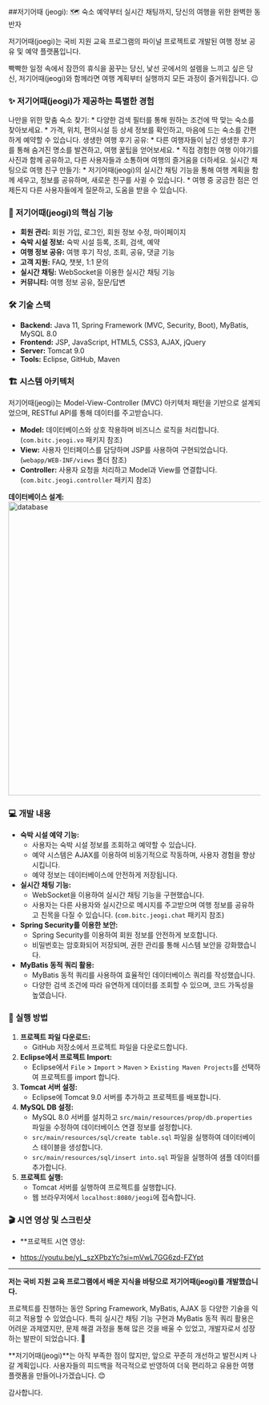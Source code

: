 ##저기어때 (jeogi): 🗺️ 숙소 예약부터 실시간 채팅까지, 당신의 여행을 위한 완벽한 동반자

저기어때(joegi)는 국비 지원 교육 프로그램의 파이널 프로젝트로 개발된 여행 정보 공유 및 예약 플랫폼입니다. 

빡빡한 일정 속에서 잠깐의 휴식을 꿈꾸는 당신, 낯선 곳에서의 설렘을 느끼고 싶은 당신, 저기어때(jeogi)와 함께라면 여행 계획부터 실행까지 모든 과정이 즐거워집니다. 😉

### ✨ 저기어때(jeogi)가 제공하는 특별한 경험

나만을 위한 맞춤 숙소 찾기:
    * 다양한 검색 필터를 통해 원하는 조건에 딱 맞는 숙소를 찾아보세요. 
    * 가격, 위치, 편의시설 등 상세 정보를 확인하고, 마음에 드는 숙소를 간편하게 예약할 수 있습니다.
생생한 여행 후기 공유:
    * 다른 여행자들이 남긴 생생한 후기를 통해 숨겨진 명소를 발견하고, 여행 꿀팁을 얻어보세요. 
    * 직접 경험한 여행 이야기를 사진과 함께 공유하고, 다른 사용자들과 소통하며 여행의 즐거움을 더하세요.
실시간 채팅으로 여행 친구 만들기: 
    * 저기어때(jeogi)의 실시간 채팅 기능을 통해 여행 계획을 함께 세우고, 정보를 공유하며, 새로운 친구를 사귈 수 있습니다. 
    * 여행 중 궁금한 점은 언제든지 다른 사용자들에게 질문하고, 도움을 받을 수 있습니다.

### 🚀 저기어때(jeogi)의 핵심 기능

* **회원 관리:** 회원 가입, 로그인, 회원 정보 수정, 마이페이지
* **숙박 시설 정보:** 숙박 시설 등록, 조회, 검색, 예약
* **여행 정보 공유:** 여행 후기 작성, 조회, 공유, 댓글 기능
* **고객 지원:** FAQ, 챗봇, 1:1 문의
* **실시간 채팅:** WebSocket을 이용한 실시간 채팅 기능
* **커뮤니티:** 여행 정보 공유, 질문/답변

### 🛠️ 기술 스택

* **Backend:** Java 11, Spring Framework (MVC, Security, Boot), MyBatis, MySQL 8.0
* **Frontend:** JSP, JavaScript, HTML5, CSS3, AJAX, jQuery
* **Server:** Tomcat 9.0
* **Tools:** Eclipse, GitHub, Maven

### 🏗️ 시스템 아키텍처

저기어때(jeogi)는 Model-View-Controller (MVC) 아키텍처 패턴을 기반으로 설계되었으며, RESTful API를 통해 데이터를 주고받습니다.

* **Model:** 데이터베이스와 상호 작용하며 비즈니스 로직을 처리합니다. (`com.bitc.jeogi.vo` 패키지 참조)
* **View:** 사용자 인터페이스를 담당하며 JSP를 사용하여 구현되었습니다. (`webapp/WEB-INF/views` 폴더 참조)
* **Controller:** 사용자 요청을 처리하고 Model과 View를 연결합니다. (`com.bitc.jeogi.controller` 패키지 참조)

**데이터베이스 설계:**
<img width="587" alt="database" src="https://github.com/user-attachments/assets/fc2a0794-dfde-4311-b55c-b77af76655a0">


### 💻 개발 내용

* **숙박 시설 예약 기능:** 
    * 사용자는 숙박 시설 정보를 조회하고 예약할 수 있습니다.
    * 예약 시스템은 AJAX를 이용하여 비동기적으로 작동하며, 사용자 경험을 향상시킵니다.
    * 예약 정보는 데이터베이스에 안전하게 저장됩니다.
* **실시간 채팅 기능:**
    * WebSocket을 이용하여 실시간 채팅 기능을 구현했습니다.
    * 사용자는 다른 사용자와 실시간으로 메시지를 주고받으며 여행 정보를 공유하고 친목을 다질 수 있습니다. (`com.bitc.jeogi.chat` 패키지 참조)
* **Spring Security를 이용한 보안:**
    * Spring Security를 이용하여 회원 정보를 안전하게 보호합니다.
    * 비밀번호는 암호화되어 저장되며, 권한 관리를 통해 시스템 보안을 강화했습니다.
* **MyBatis 동적 쿼리 활용:**
    * MyBatis 동적 쿼리를 사용하여 효율적인 데이터베이스 쿼리를 작성했습니다.
    * 다양한 검색 조건에 따라 유연하게 데이터를 조회할 수 있으며, 코드 가독성을 높였습니다.

### 🏃 실행 방법

1. **프로젝트 파일 다운로드:** 
    * GitHub 저장소에서 프로젝트 파일을 다운로드합니다. 
2. **Eclipse에서 프로젝트 Import:**
    * Eclipse에서 `File` > `Import` > `Maven` > `Existing Maven Projects`를 선택하여 프로젝트를 import 합니다.
3. **Tomcat 서버 설정:**
    * Eclipse에 Tomcat 9.0 서버를 추가하고 프로젝트를 배포합니다.
4. **MySQL DB 설정:**
    * MySQL 8.0 서버를 설치하고 `src/main/resources/prop/db.properties` 파일을 수정하여 데이터베이스 연결 정보를 설정합니다.
    * `src/main/resources/sql/create table.sql` 파일을 실행하여 데이터베이스 테이블을 생성합니다.
    * `src/main/resources/sql/insert into.sql` 파일을 실행하여 샘플 데이터를 추가합니다.
5. **프로젝트 실행:**
    * Tomcat 서버를 실행하여 프로젝트를 실행합니다.
    * 웹 브라우저에서 `localhost:8080/jeogi`에 접속합니다.

### 🎬 시연 영상 및 스크린샷

* **프로젝트 시연 영상:

* https://youtu.be/yL_szXPbzYc?si=mVwL7GG6zd-FZYpt
---

**저는 국비 지원 교육 프로그램에서 배운 지식을 바탕으로 저기어때(jeogi)를 개발했습니다.** 

프로젝트를 진행하는 동안 Spring Framework, MyBatis, AJAX 등 다양한 기술을 익히고 적용할 수 있었습니다. 특히 실시간 채팅 기능 구현과 MyBatis 동적 쿼리 활용은 어려운 과제였지만, 문제 해결 과정을 통해 많은 것을 배울 수 있었고, 개발자로서 성장하는 발판이 되었습니다. 💪

**저기어때(jeogi)**는 아직 부족한 점이 많지만, 앞으로 꾸준히 개선하고 발전시켜 나갈 계획입니다. 사용자들의 피드백을 적극적으로 반영하여 더욱 편리하고 유용한 여행 플랫폼을 만들어나가겠습니다. 😊

감사합니다.
